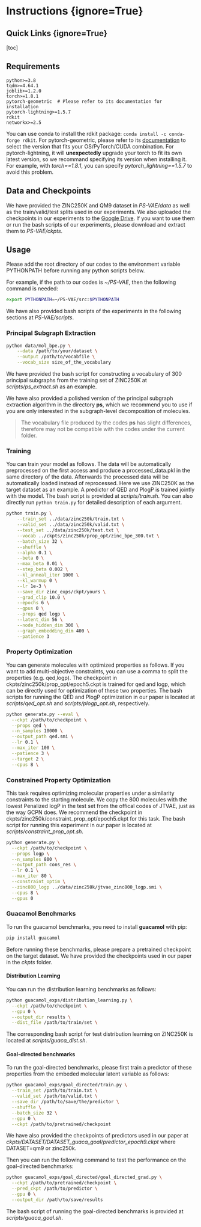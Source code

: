 # Instructions {ignore=True}

## Quick Links {ignore=True}

[toc]

## Requirements

```
python>=3.8
tqdm>=4.64.1
joblib>=1.2.0
torch>=1.8.1
pytorch-geometric  # Please refer to its documentation for installation
pytorch-lightning>=1.5.7
rdkit
networkx>=2.5
```

You can use conda to install the rdkit package: `conda install -c conda-forge rdkit`. For pytorch-geometric, please refer to its [documentation](https://pytorch-geometric.readthedocs.io/en/latest/notes/installation.html) to select the version that fits your OS/PyTorch/CUDA combination. For pytorch-lightning, it will **unexpectedly** upgrade your torch to fit its own latest version, so we recommand specifying its version when installing it. For example, with *torch==1.8.1*, you can specify *pytorch_lightning==1.5.7* to avoid this problem.

## Data and Checkpoints
We have provided the ZINC250K and QM9 dataset in *PS-VAE/data* as well as the train/valid/test splits used in our experiments. We also uploaded the checkpoints in our experiments to the [Google Drive](https://drive.google.com/drive/folders/1FeKZFJAM-mS_Rj4LD9biMTxKLmSVsG2V?usp=sharing). If you want to use them or run the bash scripts of our experiments, please download and extract them to *PS-VAE/ckpts*.

## Usage

Please add the root directory of our codes to the environment variable PYTHONPATH before running any python scripts below.

For example, if the path to our codes is *~/PS-VAE*, then the following command is needed:

```bash
export PYTHONPATH=~/PS-VAE/src:$PYTHONPATH
```

We have also provided bash scripts of the experiments in the following sections at *PS-VAE/scripts*. 


### Principal Subgraph Extraction
```bash
python data/mol_bpe.py \
    --data /path/to/your/dataset \
    --output /path/to/vocabfile \
    --vocab_size size_of_the_vocabulary
```

We have provided the bash script for constructing a vocabulary of 300 principal subgraphs from the training set of ZINC250K at *scripts/ps_extract.sh* as an example.

We have also provided a polished version of the principal subgraph extraction algorithm in the directory **ps**, which we recommend you to use if you are only interested in the subgraph-level decomposition of molecules.
> The vocabulary file produced by the codes **ps** has slight differences, therefore may not be compatible with the codes under the current folder.


### Training

You can train your model as follows. The data will be automatically preprocessed on the first access and produce a processed_data.pkl in the same directory of the data. Afterwards the processed data will be automatically loaded instead of reprocessed. Here we use ZINC250K as the target dataset as an example. A predictor of QED and PlogP is trained jointly with the model. The bash script is provided at *scripts/train.sh*. You can also directly run `python train.py` for detailed description of each argument.

```bash
python train.py \
	--train_set ../data/zinc250k/train.txt \
	--valid_set ../data/zinc250k/valid.txt \
	--test_set ../data/zinc250k/test.txt \
	--vocab ../ckpts/zinc250k/prop_opt/zinc_bpe_300.txt \
	--batch_size 32 \
	--shuffle \
	--alpha 0.1 \
	--beta 0 \
	--max_beta 0.01 \
	--step_beta 0.002 \
	--kl_anneal_iter 1000 \
	--kl_warmup 0 \
	--lr 1e-3 \
	--save_dir zinc_exps/ckpt/yours \
	--grad_clip 10.0 \
	--epochs 6 \
	--gpus 0 \
	--props qed logp \
	--latent_dim 56 \
	--node_hidden_dim 300 \
	--graph_embedding_dim 400 \
	--patience 3
```

### Property Optimization
You can generate molecules with optimized properties as follows. If you want to add multi-objective constraints, you can use a comma to split the properties (e.g. qed,logp). The checkpoint in ckpts/zinc250k/prop_opt/epoch5.ckpt is trained for qed and logp, which can be directly used for optimization of these two properties. The bash scripts for running the QED and PlogP optimization in our paper is located at *scripts/qed_opt.sh* and *scripts/plogp_opt.sh*, respectively.
```bash
python generate.py --eval \
  --ckpt /path/to/checkpoint \
  --props qed \
  --n_samples 10000 \
  --output_path qed.smi \
  --lr 0.1 \
  --max_iter 100 \
  --patience 3 \
  --target 2 \
  --cpus 8 \
```

### Constrained Property Optimization
This task requires optimizing molecular properties under a similarity constraints to the starting molecule. We copy the 800 molecules with the lowest Penalized logP in the test set from the offical codes of JTVAE, just as the way GCPN does. We recommend the checkpoint in ckpts/zinc250k/constraint_prop_opt/epoch5.ckpt for this task. The bash script for running this experiment in our paper is located at *scripts/constraint_prop_opt.sh*.
```bash
python generate.py \
  --ckpt /path/to/checkpoint \
  --props logp \
  --n_samples 800 \
  --output_path cons_res \
  --lr 0.1 \
  --max_iter 80 \
  --constraint_optim \
  --zinc800_logp ../data/zinc250k/jtvae_zinc800_logp.smi \
  --cpus 8 \
  --gpus 0
```


### Guacamol Benchmarks

To run the guacamol benchmarks, you need to install **guacamol** with pip:
```bash
pip install guacamol
```
Before running these benchmarks, please prepare a pretrained checkpoint on the target dataset. We have provided the checkpoints used in our paper in the *ckpts* folder.

#### Distribution Learning

You can run the distribution learning benchmarks as follows:

```bash
python guacamol_exps/distribution_learning.py \
  --ckpt /path/to/checkpoint \
  --gpu 0 \
  --output_dir results \
  --dist_file /path/to/train/set \
```

The corresponding bash script for test distribution learning on ZINC250K is located at *scripts/guaca_dist.sh*.

#### Goal-directed benchmarks

To run the goal-directed benchmarks, please first train a predictor of these properties from the embeded molecular latent variable as follows:

```bash
python guacamol_exps/goal_directed/train.py \
  --train_set /path/to/train.txt \
  --valid_set /path/to/valid.txt \
  --save_dir /path/to/save/the/predictor \
  --shuffle \
  --batch_size 32 \
  --gpu 0 \
  --ckpt /path/to/pretrained/checkpoint
```

We have also provided the checkpoints of predictors used in our paper at *ckpts/DATASET/DATASET_guaca_goal/predictor_epoch9.ckpt* where DATASET=qm9 or zinc250k.

Then you can run the following command to test the performance on the goal-directed benchmarks:

```bash
python guacamol_exps/goal_directed/goal_directed_grad.py \
  --ckpt /path/to/pretrained/checkpoint \
  --pred_ckpt /path/to/predictor \
  --gpu 0 \
  --output_dir /path/to/save/results
```

The bash script of running the goal-directed benchmarks is provided at *scripts/guaca_goal.sh*.
